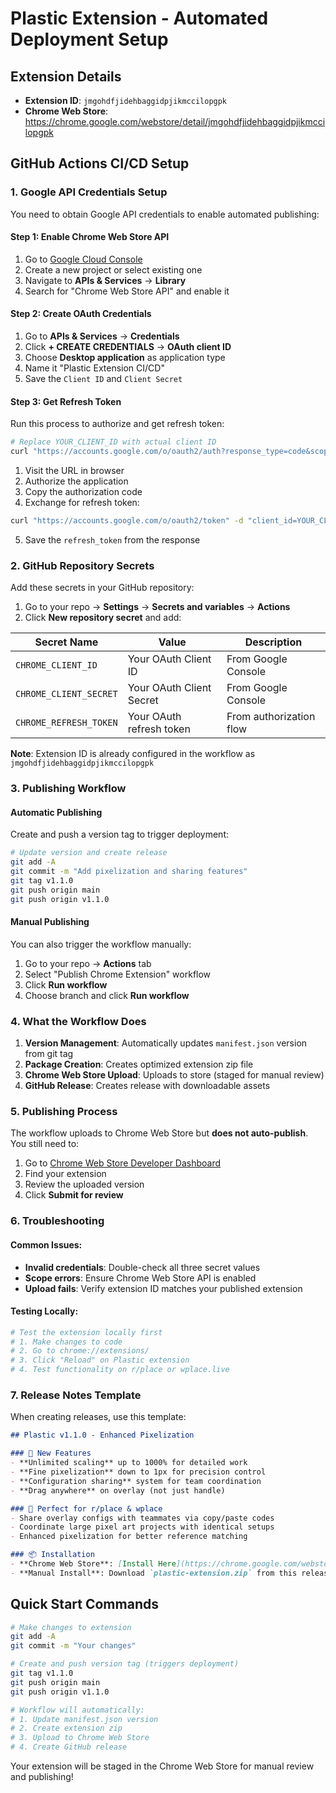 # Plastic Extension - Automated Deployment Setup

## Extension Details
- **Extension ID**: `jmgohdfjidehbaggidpjikmccilopgpk`
- **Chrome Web Store**: https://chrome.google.com/webstore/detail/jmgohdfjidehbaggidpjikmccilopgpk

## GitHub Actions CI/CD Setup

### 1. Google API Credentials Setup

You need to obtain Google API credentials to enable automated publishing:

#### Step 1: Enable Chrome Web Store API
1. Go to [Google Cloud Console](https://console.cloud.google.com/)
2. Create a new project or select existing one
3. Navigate to **APIs & Services** → **Library**
4. Search for "Chrome Web Store API" and enable it

#### Step 2: Create OAuth Credentials
1. Go to **APIs & Services** → **Credentials**
2. Click **+ CREATE CREDENTIALS** → **OAuth client ID**
3. Choose **Desktop application** as application type
4. Name it "Plastic Extension CI/CD"
5. Save the `Client ID` and `Client Secret`

#### Step 3: Get Refresh Token
Run this process to authorize and get refresh token:

```bash
# Replace YOUR_CLIENT_ID with actual client ID
curl "https://accounts.google.com/o/oauth2/auth?response_type=code&scope=https://www.googleapis.com/auth/chromewebstore&client_id=YOUR_CLIENT_ID&redirect_uri=urn:ietf:wg:oauth:2.0:oob"
```

1. Visit the URL in browser
2. Authorize the application
3. Copy the authorization code
4. Exchange for refresh token:

```bash
curl "https://accounts.google.com/o/oauth2/token" -d "client_id=YOUR_CLIENT_ID&client_secret=YOUR_CLIENT_SECRET&code=AUTHORIZATION_CODE&grant_type=authorization_code&redirect_uri=urn:ietf:wg:oauth:2.0:oob"
```

5. Save the `refresh_token` from the response

### 2. GitHub Repository Secrets

Add these secrets in your GitHub repository:

1. Go to your repo → **Settings** → **Secrets and variables** → **Actions**
2. Click **New repository secret** and add:

| Secret Name | Value | Description |
|-------------|-------|-------------|
| `CHROME_CLIENT_ID` | Your OAuth Client ID | From Google Console |
| `CHROME_CLIENT_SECRET` | Your OAuth Client Secret | From Google Console |  
| `CHROME_REFRESH_TOKEN` | Your OAuth refresh token | From authorization flow |

**Note**: Extension ID is already configured in the workflow as `jmgohdfjidehbaggidpjikmccilopgpk`

### 3. Publishing Workflow

#### Automatic Publishing
Create and push a version tag to trigger deployment:

```bash
# Update version and create release
git add -A
git commit -m "Add pixelization and sharing features"
git tag v1.1.0
git push origin main
git push origin v1.1.0
```

#### Manual Publishing
You can also trigger the workflow manually:

1. Go to your repo → **Actions** tab
2. Select "Publish Chrome Extension" workflow
3. Click **Run workflow**
4. Choose branch and click **Run workflow**

### 4. What the Workflow Does

1. **Version Management**: Automatically updates `manifest.json` version from git tag
2. **Package Creation**: Creates optimized extension zip file
3. **Chrome Web Store Upload**: Uploads to store (staged for manual review)
4. **GitHub Release**: Creates release with downloadable assets

### 5. Publishing Process

The workflow uploads to Chrome Web Store but **does not auto-publish**. You still need to:

1. Go to [Chrome Web Store Developer Dashboard](https://chrome.google.com/webstore/devconsole)
2. Find your extension
3. Review the uploaded version
4. Click **Submit for review**

### 6. Troubleshooting

#### Common Issues:
- **Invalid credentials**: Double-check all three secret values
- **Scope errors**: Ensure Chrome Web Store API is enabled
- **Upload fails**: Verify extension ID matches your published extension

#### Testing Locally:
```bash
# Test the extension locally first
# 1. Make changes to code
# 2. Go to chrome://extensions/
# 3. Click "Reload" on Plastic extension
# 4. Test functionality on r/place or wplace.live
```

### 7. Release Notes Template

When creating releases, use this template:

```markdown
## Plastic v1.1.0 - Enhanced Pixelization

### 🎨 New Features
- **Unlimited scaling** up to 1000% for detailed work
- **Fine pixelization** down to 1px for precision control  
- **Configuration sharing** system for team coordination
- **Drag anywhere** on overlay (not just handle)

### 🎯 Perfect for r/place & wplace
- Share overlay configs with teammates via copy/paste codes
- Coordinate large pixel art projects with identical setups
- Enhanced pixelization for better reference matching

### 📦 Installation
- **Chrome Web Store**: [Install Here](https://chrome.google.com/webstore/detail/jmgohdfjidehbaggidpjikmccilopgpk)
- **Manual Install**: Download `plastic-extension.zip` from this release
```

## Quick Start Commands

```bash
# Make changes to extension
git add -A
git commit -m "Your changes"

# Create and push version tag (triggers deployment)
git tag v1.1.0
git push origin main
git push origin v1.1.0

# Workflow will automatically:
# 1. Update manifest.json version
# 2. Create extension zip  
# 3. Upload to Chrome Web Store
# 4. Create GitHub release
```

Your extension will be staged in the Chrome Web Store for manual review and publishing!